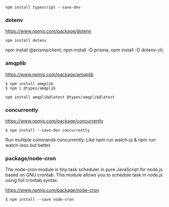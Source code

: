 ```
npm install typescript --save-dev
```
<!-- --------------------------------------------------------------- -->


### dotenv

https://www.npmjs.com/package/dotenv

```
npm install dotenv
```

<!-- --------------------------------------------------------------- -->



npm install @prisma/client;
npm install -D prisma;
npm install -D dotenv-cli;

<!-- --------------------------------------------------------------- -->


### amqplib

https://www.npmjs.com/package/amqplib

    $ npm install amqplib
    $ npm i @types/amqplib

    npm install amqplib@latest @types/amqplib@latest

<!-- --------------------------------------------------------------- -->

### concurrently

https://www.npmjs.com/package/concurrently


    $ npm install --save-dev concurrently

Run multiple commands concurrently. Like npm run watch-js & npm run watch-less but better.

<!-- --------------------------------------------------------------- -->

### package/node-cron

The node-cron module is tiny task scheduler in pure JavaScript for node.js based on GNU crontab.
This module allows you to schedule task in node.js using full crontab syntax.

https://www.npmjs.com/package/node-cron

    $ npm install --save node-cron